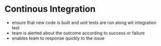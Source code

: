 # Continous Integration

- ensure that new code is built and unit tests are run along wit integration test
- team is alerted about the outcome according to success or failure
- enables team to response quickly to the issue
